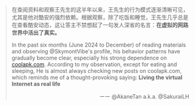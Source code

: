 > 在查阅资料和观察王先生的这半年以来，王先生的行为模式逐渐清晰可见，尤其是他对酷安的强烈依赖。根据观察，除了吃饭和睡觉，王先生几乎总是在查看酷安动态，这让答主不禁想起了一句发人深省的名言：**在虚拟的网路世界中活出了真实。**
>
> In the past six months (June 2024 to December) of reading materials and observing @SkymontVibe's profile, his behavior patterns have gradually become clear, especially his strong dependence on [coolapk.com](https://coolapk.com/). According to my observation, except for eating and sleeping, He is almost always checking new posts on coolapk.com, which reminds me of a thought-provoking saying: **Living the virtual Internet as real life**
> <p align="right">ーー @AkaneTan a.k.a. @SakuraiLH</p>
